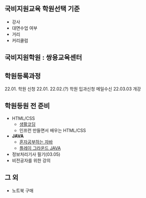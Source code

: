 ## 국비지원교육 학원선택 기준
- 강사
- 대면수업 여부
- 거리
- 커리큘럼

## 국비지원학원 : 쌍용교육센터

## 학원등록과정
22.01. 학원 신청
22.01. 
22.02.(?) 학원 입과신청 메일수신
22.03.03 개강

## 학원등원 전 준비
- HTML/CSS
    - [생활코딩]()
    - 인프런 만들면서 배우는 HTML/CSS  
- **JAVA** 
    - [혼자공부하는 자바]()
    - [플레이 그라운드 JAVA]() 
- 정보처리기사 필기(03.05)   
- 비전공자를 위한 강의

## 그 외 
- 노트북 구매